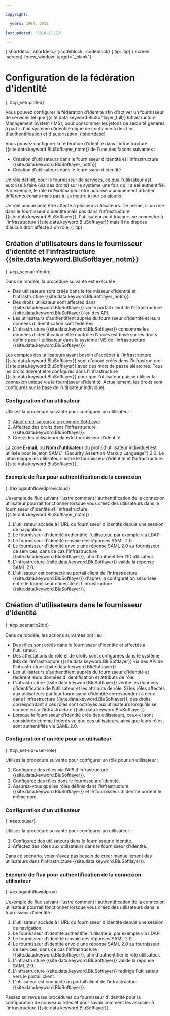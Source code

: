 ```yaml
---

copyright:

  years: 1994, 2018

lastupdated: "2018-11-28"

---
```


{:shortdesc: .shortdesc}
{:codeblock: .codeblock}
{:tip: .tip}
{:screen: .screen}
{:new_window: target="_blank"}

# Configuration de la fédération d'identité
{: #cp_setupidfed}

Vous pouvez configurer la fédération d'identité afin d'activer un fournisseur de services tel que {{site.data.keyword.BluSoftlayer_full}} Infrastructure Management System (IMS), pour consommer les jetons de sécurité générés à partir d'un système d'identité digne de confiance à des fins d'authentification et d'autorisation.
{:shortdesc}

Vous pouvez configurer la fédération d'identité dans l'infrastructure {{site.data.keyword.BluSoftlayer_notm}} de l'une des façons suivantes :
* Création d'utilisateurs dans le fournisseur d'identité et l'infrastructure {{site.data.keyword.BluSoftlayer_notm}}
* Création d'utilisateurs dans le fournisseur d'identité

Un rôle définit, pour le fournisseur de services, ce que l'utilisateur est autorisé à faire (via des droits) sur le système une fois qu'il a été authentifié. Par exemple, le rôle *Utilisateur* peut être autorisé à uniquement afficher différents écrans mais pas à les mettre à jour ou ajouter.

Un rôle unique peut être affecté à plusieurs utilisateurs. De même, si un rôle dans le fournisseur d'identité mais pas dans l'infrastructure {{site.data.keyword.BluSoftlayer}}, l'utilisateur peut toujours se connecter à l'infrastructure {{site.data.keyword.BluSoftlayer}} mais il ne dispose d'aucun droit affecté à un rôle.
{: tip}


## Création d'utilisateurs dans le fournisseur d'identité et l'infrastructure {{site.data.keyword.BluSoftlayer_notm}}
{: #cp_scenario1both}

Dans ce modèle, la procédure suivante est exécutée :
* Des utilisateurs sont créés dans le fournisseur d'identité et l'infrastructure {{site.data.keyword.BluSoftlayer_notm}}.
* Des droits utilisateur sont affectés dans {{site.data.keyword.BluSoftlayer}} via le portail client de l'infrastructure {{site.data.keyword.BluSoftlayer}} ou des API.
* Les utilisateurs s'authentifient auprès du fournisseur d'identité et leurs données d'identification sont fédérées.
* L'infrastructure {{site.data.keyword.BluSoftlayer}} consomme les données d'identification et le contrôle d'accès est basé sur les droits définis pour l'utilisateur dans le système IMS de l'infrastructure {{site.data.keyword.BluSoftlayer}}.

Les comptes des utilisateurs ayant besoin d'accéder à l'infrastructure {{site.data.keyword.BluSoftlayer}} sont d'abord créés dans l'infrastructure {{site.data.keyword.BluSoftlayer}} avec des mots de passe aléatoires. Tous les droits doivent être configurés dans l'infrastructure {{site.data.keyword.BluSoftlayer}} pour que l'utilisateur puisse utiliser la connexion unique via le fournisseur d'identité. Actuellement, les droits sont configurés sur la base de l'utilisateur individuel.

### Configuration d'un utilisateur
Utilisez la procédure suivante pour configurer un utilisateur :

1. [Ajout d'utilisateurs à un compte SoftLayer](/docs/customer-portal/cpmanacctadduser.html#customerportal_addusertocpacct).
2. Affectez des droits dans l'infrastructure {{site.data.keyword.BluSoftlayer}}.
3. Créez des utilisateurs dans le fournisseur d'identité.

La zone **E-mail**, ou **Nom d'utilisateur** du profil d'utilisateur individuel est utilisée pour le jeton SAML&trade; (Security Assertion Markup Language&trade;) 2.0. Le jeton mappe les utilisateurs entre le fournisseur d'identité et l'infrastructure {{site.data.keyword.BluSoftlayer}}.

### Exemple de flux pour authentification de la connexion
{: #exlogauthflowidprovicloud}

L'exemple de flux suivant illustre comment l'authentification de la connexion utilisateur pourrait fonctionner lorsque vous créez des utilisateurs dans le fournisseur d'identité et l'infrastructure {{site.data.keyword.BluSoftlayer_notm}} :
1. L'utilisateur accède à l'URL du fournisseur d'identité depuis une session de navigation.
2. Le fournisseur d'identité authentifie l'utilisateur, par exemple via LDAP.
3. Le fournisseur d'identité renvoie des réponses SAML 2.0.
4. Le fournisseur d'identité envoie une réponse SAML 2.0 au fournisseur de services, dans ce cas l'infrastructure {{site.data.keyword.BluSoftlayer}}, afin d'authentifier l'ID utilisateur.
5. L'infrastructure {{site.data.keyword.BluSoftlayer}} valide la réponse SAML 2.0.
6. L'utilisateur est connecté au portail client de l'infrastructure {{site.data.keyword.BluSoftlayer}} d'après la configuration sécurisée entre le fournisseur d'identité et l'infrastructure {{site.data.keyword.BluSoftlayer}}.


## Création d'utilisateurs dans le fournisseur d'identité
{: #cp_scenario2idp}

Dans ce modèle, les actions suivantes ont lieu :
* Des rôles sont créés dans le fournisseur d'identité et affectés à l'utilisateur.
* Des affectations de rôle et de droits sont configurées dans le système IMS de l'infrastructure {{site.data.keyword.BluSoftlayer}} via des API de l'infrastructure {{site.data.keyword.BluSoftlayer}}.
* Les utilisateurs s'authentifient auprès du fournisseur d'identité et fédèrent leurs données d'identification et attributs de rôle.
* L'infrastructure {{site.data.keyword.BluSoftlayer}} vérifie les données d'identification de l'utilisateur et les attributs de rôle. Si les rôles affectés aux utilisateurs par leur fournisseur d'identité correspondent à ceux dans l'infrastructure {{site.data.keyword.BluSoftlayer}}, des droits correspondant à ces rôles sont octroyés aux utilisateurs lorsqu'ils se connectent à l'infrastructure {{site.data.keyword.BluSoftlayer}}.
* Lorsque le fournisseur d'identité crée des utilisateurs, ceux-ci sont considérés comme fédérés vu que ces utilisateurs, ainsi que leurs rôles, sont authentifiés via SAML 2.0.

### Configuration d'un rôle pour un utilisateur
{: #cp_set-up-user-role}

Utilisez la procédure suivante pour configurer un rôle pour un utilisateur :

1. Configurez des rôles via l'API d'infrastructure {{site.data.keyword.BluSoftlayer}}.
2. Configurez des rôles dans le fournisseur d'identité.
3. Assurez-vous que les rôles définis dans l'infrastructure {{site.data.keyword.BluSoftlayer}} et le fournisseur d'identité portent le même nom.

### Configuration d'un utilisateur
{: #setupuser}

Utilisez la procédure suivante pour configurer un utilisateur :

1. Configurez des utilisateurs dans le fournisseur d'identité.
2. Affectez des rôles aux utilisateurs dans le fournisseur d'identité.

Dans ce scénario, vous n'avez pas besoin de créer manuellement des utilisateurs dans l'infrastructure {{site.data.keyword.BluSoftlayer}}.

### Exemple de flux pour authentification de la connexion utilisateur
{: #exlogauthflowidprov}

L'exemple de flux suivant illustre comment l'authentification de la connexion utilisateur pourrait fonctionner lorsque vous créez des utilisateurs dans le fournisseur d'identité :
1. L'utilisateur accède à l'URL du fournisseur d'identité depuis une session de navigation.
2. Le fournisseur d'identité authentifie l'utilisateur, par exemple via LDAP.
3. Le fournisseur d'identité renvoie des réponses SAML 2.0.
4. Le fournisseur d'identité envoie une réponse SAML 2.0 au fournisseur de services, dans ce cas l'infrastructure {{site.data.keyword.BluSoftlayer}}, afin d'authentifier le rôle utilisateur.
5. L'infrastructure {{site.data.keyword.BluSoftlayer}} valide la réponse SAML 2.0.
6. L'infrastructure {{site.data.keyword.BluSoftlayer}} redirige l'utilisateur vers le portail client.
7. L'utilisateur est connecté au portail client de l'infrastructure {{site.data.keyword.BluSoftlayer}}.

Passez en revue les procédures du fournisseur d'identité pour la configuration de nouveaux rôles et pour savoir comment les associer à l'infrastructure {{site.data.keyword.BluSoftlayer}}.
